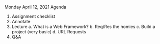 Monday April 12, 2021 Agenda

1. Assignment checklist
2. Annotate
3. Lecture
    a. What is a Web Framework?
    b. Req/Res the homies
    c. Build a project (very basic)
    d. URL Requests
4. Q&A